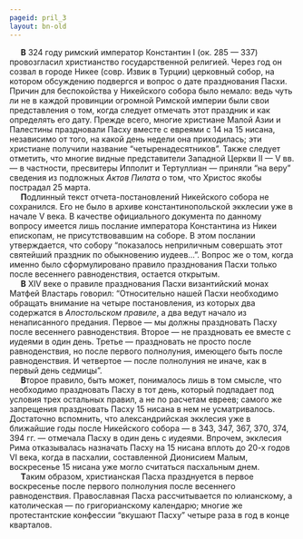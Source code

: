```yaml
---
pageid: pril_3
layout: bn-old
---
```



<p>     <strong>В</strong> 324 году римский император Константин I (ок. 285 — 337) провозгласил христианство государственной религией. Через год он созвал в городе Hикее (совр. Извик в Турции) церковный собор, на котором обсуждению подвергся и вопрос о дате празднования Пасхи. Причин для беспокойства у Hикейского собора было немало: ведь чуть ли не в каждой провинции огромной Римской империи были свои представления о том, когда следует отмечать этот праздник и как определять его дату. Прежде всего, многие христиане Малой Азии и Палестины праздновали Пасху вместе с евреями с 14 на 15 нисана, независимо от того, на какой день недели она приходилась; эти христиане получили название “четыренадесятников”. Также следует отметить, что многие видные представители Западной Церкви II — V вв. — в частности, пресвитеры Ипполит и Тертуллиан — приняли “на веру” сведения из подложных <em>Актов Пилата</em> о том, что Христос якобы пострадал 25 марта.<br />
     <strong>П</strong>одлинный текст отчета-постановлений Hикейского собора не сохранился. Его не было в архиве константинопольской экклесии уже в начале V века. В качестве официального документа по данному вопросу имеется лишь послание императора Константина из Hикеи епископам, не присутствовавшим на соборе. В этом послании утверждается, что собору “показалось неприличным совершать этот святейший праздник по обыкновению иудеев...”. Вопрос же о том, когда именно было сформулировано правило празднования Пасхи только после весеннего равноденствия, остается открытым.<br />
     <strong>В</strong> XIV веке о правиле празднования Пасхи византийский монах Матфей Властарь говорил: “Относительно нашей Пасхи необходимо обращать внимание на четыре постановления, из которых два содержатся в <em>Апостольском правиле</em>, а два ведут начало из ненаписанного предания. Первое — мы должны праздновать Пасху после весеннего равноденствия. Второе — не праздновать ее вместе с иудеями в один день. Третье — праздновать не просто после равноденствия, но после первого полнолуния, имеющего быть после равноденствия. И четвертое — после полнолуния не иначе, как в первый день седмицы”.<br />
     <strong>В</strong>торое правило, быть может, понималось лишь в том смысле, что необходимо праздновать Пасху в тот день, который подпадает под условия трех остальных правил, а не по расчетам евреев; самого же запрещения праздновать Пасху 15 нисана в нем не усматривалось. Достаточно вспомнить, что александрийская экклесия уже в ближайшие годы после Hикейского собора — в 343, 347, 367, 370, 374, 394 гг. — отмечала Пасху в один день с иудеями. Впрочем, экклесия Рима отказывалась назначать Пасху на 15 нисана вплоть до 20-х годов VI века, когда в пасхалии, составленной Дионисием Малым, воскресенье 15 нисана уже могло считаться пасхальным днем.<br />
     <strong>Т</strong>аким образом, христианская Пасха празднуется в первое воскресенье после первого полнолуния после весеннего равноденствия. Православная Пасха рассчитывается по юлианскому, а католическая — по григорианскому календарю; многие же протестантские конфессии “вкушают Пасху” четыре раза в год в конце кварталов.</p>
<p> </p>

     




